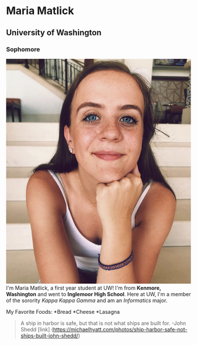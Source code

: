 # Maria Matlick
## University of Washington
### Sophomore
![Alt InfoPicture](/InfoPicture.jpeg)
I'm Maria Matlick, a first year student at UW! I'm from **Kenmore, Washington** and went to **Inglemoor High School**. Here at UW, I'm a member of the sorority *Kappa Kappa Gamma* and am an *Informatics* major.

My Favorite Foods:
*Bread
*Cheese
*Lasagna

>A ship in harbor is safe, but that is not what ships are built for. -John Shedd
[link] (https://michaelhyatt.com/photos/ship-harbor-safe-not-ships-built-john-shedd/)
